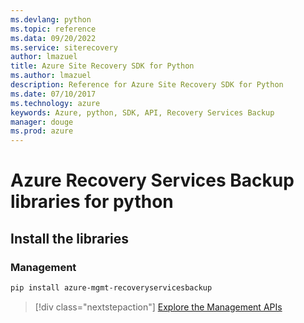 ```yaml
---
ms.devlang: python
ms.topic: reference
ms.data: 09/20/2022
ms.service: siterecovery
author: lmazuel
title: Azure Site Recovery SDK for Python
ms.author: lmazuel
description: Reference for Azure Site Recovery SDK for Python
ms.date: 07/10/2017
ms.technology: azure
keywords: Azure, python, SDK, API, Recovery Services Backup
manager: douge
ms.prod: azure
---
```

# Azure Recovery Services Backup libraries for python

## Install the libraries


### Management

```bash
pip install azure-mgmt-recoveryservicesbackup
```
> [!div class="nextstepaction"]
> [Explore the Management APIs](/python/api/overview/azure/recoveryservicesbackup/management)